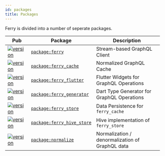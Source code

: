 ```yaml
---
id: packages
title: Packages
---
```


Ferry is divided into a number of seperate packages.

| Pub                                                                      | Package                                                       | Description                                     |
| ------------------------------------------------------------------------ | ------------------------------------------------------------- | ----------------------------------------------- |
| [![version][package:ferry:version]][package:ferry]                       | [`package:ferry`][package:ferry:source]                       | Stream-based GraphQL Client                     |
| [![version][package:ferry_cache:version]][package:ferry_cache]           | [`package:ferry_cache`][package:ferry_cache:source]           | Normalized GraphQL Cache                        |
| [![version][package:ferry_flutter:version]][package:ferry_flutter]       | [`package:ferry_flutter`][package:ferry_flutter:source]       | Flutter Widgets for GraphQL Operations          |
| [![version][package:ferry_generator:version]][package:ferry_generator]   | [`package:ferry_generator`][package:ferry_generator:source]   | Dart Type Generator for GraphQL Operations      |
| [![version][package:ferry_store:version]][package:ferry_store]           | [`package:ferry_store`][package:ferry_store:source]           | Data Persistence for `ferry_cache`              |
| [![version][package:ferry_hive_store:version]][package:ferry_hive_store] | [`package:ferry_hive_store`][package:ferry_hive_store:source] | Hive implementation of `ferry_store`            |
| [![version][package:normalize:version]][package:normalize]               | [`package:normalize`][package:normalize:source]               | Normalization / denormalization of GraphQL data |

[package:ferry:source]: https://github.com/gql-dart/ferry/tree/master/ferry/README.md
[package:ferry]: https://pub.dartlang.org/packages/ferry
[package:ferry:version]: https://img.shields.io/pub/v/ferry.svg?style=flat-square 
[package:ferry_cache:source]: https://github.com/gql-dart/ferry/tree/master/ferry_cache/README.md
[package:ferry_cache]: https://pub.dartlang.org/packages/ferry_cache
[package:ferry_cache:version]: https://img.shields.io/pub/v/ferry_cache.svg?style=flat-square
[package:ferry_flutter:source]: https://github.com/gql-dart/ferry/tree/master/ferry_flutter/README.md
[package:ferry_flutter]: https://pub.dartlang.org/packages/ferry_flutter
[package:ferry_flutter:version]: https://img.shields.io/pub/v/ferry_flutter.svg?style=flat-square 
[package:ferry_generator:source]: https://github.com/gql-dart/ferry/tree/master/ferry_generator/README.md
[package:ferry_generator]: https://pub.dartlang.org/packages/ferry_generator
[package:ferry_generator:version]: https://img.shields.io/pub/v/ferry_generator.svg?style=flat-square 
[package:ferry_store:source]: https://github.com/gql-dart/ferry/tree/master/ferry_store/README.md
[package:ferry_store]: https://pub.dartlang.org/packages/ferry_store
[package:ferry_store:version]: https://img.shields.io/pub/v/ferry_store.svg?style=flat-square 
[package:ferry_hive_store:source]: https://github.com/gql-dart/ferry/tree/master/ferry_hive_store/README.md
[package:ferry_hive_store]: https://pub.dartlang.org/packages/ferry_hive_store
[package:ferry_hive_store:version]: https://img.shields.io/pub/v/ferry_hive_store.svg?style=flat-square 
[package:normalize:source]: https://github.com/gql-dart/ferry/tree/master/normalize/README.md
[package:normalize]: https://pub.dartlang.org/packages/normalize
[package:normalize:version]: https://img.shields.io/pub/v/normalize.svg?style=flat-square 
